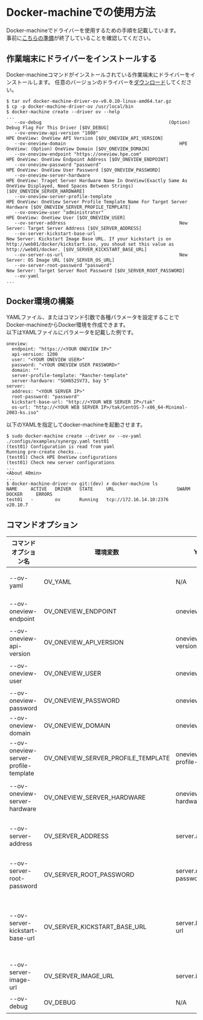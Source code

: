 # Docker-machineでの使用方法
Docker-machineでドライバーを使用するための手順を記載しています。  
事前に[こちらの準備](../setup.md)が終了していることを確認してください。

## 作業端末にドライバーをインストールする
Docker-machineコマンドがインストールされている作業端末にドライバーをインストールします。
任意のバージョンのドライバーを[ダウンロード](https://github.com/HPE-Japan-Presales/docker-machine-ov/releases)してください。

```
$ tar xvf docker-machine-driver-ov-v0.0.10-linux-amd64.tar.gz
$ cp -p docker-machine-driver-ov /usr/local/bin
$ docker-machine create --driver ov --help
...
   --ov-debug												(Option) Debug Flag For This Driver [$OV_DEBUG]
   --ov-oneview-api-version "1800"									HPE OneView: OneView API Version [$OV_ONEVIEW_API_VERSION]
   --ov-oneview-domain 											HPE OneView: (Option) OneView Domain [$OV_ONEVIEW_DOMAIN]
   --ov-oneview-endpoint "https://oneview.hpe.com"							HPE OneView: OneView Endpoint Address [$OV_ONEVIEW_ENDPOINT]
   --ov-oneview-password "password"									HPE OneView: OneView User Password [$OV_ONEVIEW_PASSWORD]
   --ov-oneview-server-hardware 									HPE OneView: Traget Server Hardware Name In OneView(Exactly Same As OneView Displayed, Need Spaces Between Strings) [$OV_ONEVIEW_SERVER_HARDWARE]
   --ov-oneview-server-profile-template 								HPE OneView: OneView Server Profile Template Name For Target Server Hardware [$OV_ONEVIEW_SERVER_PROFILE_TEMPLATE]
   --ov-oneview-user "administrator"									HPE OneView: OneView User [$OV_ONEVIEW_USER]
   --ov-server-address 											New Server: Target Server Address [$OV_SERVER_ADDRESS]
   --ov-server-kickstart-base-url 									New Server: Kickstart Image Base URL. If your kickstart is on http://web01/docker/kickstart.iso, you shoud set this value as http://web01/docker. [$OV_SERVER_KICKSTART_BASE_URL]
   --ov-server-os-url 											New Server: OS Image URL [$OV_SERVER_OS_URL]
   --ov-server-root-password "password"									New Server: Target Server Root Password [$OV_SERVER_ROOT_PASSWORD]
   --ov-yaml 	
...
```

## Docker環境の構築
YAMLファイル、またはコマンド引数で各種パラメータを設定することでDocker-machineからDocker環境を作成できます。  
以下はYAMLファイルにパラメータを記載した例です。

```
oneview:
  endpoint: "https://<YOUR ONEVIEW IP>"
  api-version: 1200
  user: "<YOUR ONEVIEW USER>"
  password: "<YOUR ONEVIEW USER PASSWORD>"
  domain: ""
  server-profile-template: "Rancher-template"
  server-hardware: "SGH652SV73, bay 5"
server:
  address: "<YOUR SERVER IP>"
  root-password: "password"
  kickstart-base-url: "http://<YOUR WEB SERVER IP>/tak"
  os-url: "http://<YOUR WEB SERVER IP>/tak/CentOS-7-x86_64-Minimal-2003-ks.iso"
```

以下のYAMLを指定してdocker-machineを起動させます。

```
$ sudo docker-machine create --driver ov --ov-yaml ./configs/examples/synergy.yaml test01
(test01) Configuration is read from yaml
Running pre-create checks...
(test01) Check HPE OneView configurations
(test01) Check new server configurations
...
<About 40min>
...
$ docker-machine-driver-ov git:(dev) ✗ docker-machine ls                                                                 
NAME     ACTIVE   DRIVER   STATE     URL                       SWARM   DOCKER     ERRORS
test01   -        ov       Running   tcp://172.16.14.10:2376           v20.10.7                                                              

```

## コマンドオプション
| コマンドオプション名 | 環境変数 | YAML | 型 | デフォルト値 | 説明 |
| ------------- | ------------- | ------------- | ------------- | ------------- | ------------- |
| --ov-yaml  | OV\_YAML  | N/A  | string  | None  | YAMLファイルのパスを指定します。YAMLファイルを指定した場合はその他のオプションは必要ありません。  |
| --ov-oneview-endpoint  | OV\_ONEVIEW\_ENDPOINT  | oneview.endpoint  | string  |None  | HPE OneViewのエンドポイントを指定します。</br> (例 http://oneview.hpe.com) |
| --ov-oneview-api-version  | OV\_ONEVIEW\_API\_VERSION  | oneview.api-version  | int  | 1800  | HPE OneView APIバージョンを指定してます。  |
| --ov-oneview-user  | OV\_ONEVIEW\_USER  |  oneview.user   | string  |  administrator  | HPE OneViewのユーザー名を指定します。ユーザーはインフラ管理者以上の権限を持っている必要があります。  |
| --ov-oneview-password  | OV\_ONEVIEW\_PASSWORD  | oneview.password  | string  |  password | HPE OneViewのユーザーパスワードを指定します。  |
| --ov-oneview-domain  | OV\_ONEVIEW\_DOMAIN  | oneview.domain  | string  | None  | (オプション) HPE OneViewドメイン名を指定します。  |
| --ov-oneview-server-profile-template  | OV\_ONEVIEW\_SERVER\_PROFILE\_TEMPLATE  | oneview.server-profile-template  | string  | None  | HPE OneView上に作成されたサーバープロファイルテンプレート名を指定します。このテンプレートはサーバー作成の際に使用されます。  |
| --ov-oneview-server-hardware  | OV\_ONEVIEW\_SERVER\_HARDWARE  | oneview.server-hardware  | string  | None  | HPE OneView上に登録されたサーバーハードウェア名を指定します。このサーバーは実際にDocker/Rancher k8sが作成される対象のサーバーとなります。  |
| --ov-server-address  | OV\_SERVER\_ADDRESS  | server.address  | string   | None  | 作成するサーバーのIPアドレスを指定します。IPアドレスは事前準備したキックスタートファイル内に定義されたIPアドレスです。 |
| --ov-server-root-password | OV\_SERVER\_ROOT\_PASSWORD  | server.root-password  | string   | password  | 作成するサーバーのRootパスワードを指定します。Rootパスワードは事前準備したキックスタートファイル内に定義されたRootパスワードです。  |
| --ov-server-kickstart-base-url  | OV\_SERVER\_KICKSTART\_BASE\_URL  | server.kickstart-url  | string   | None  | キックスターファイルイメージのベースURLを指定します。<br>(例: もしhttp://web-server/rancher/172.16.1.10.isoというURLにキックスタートファイルがある場合、http://web-server/rancherを指定してください。)  |
| --ov-server-image-url  | OV\_SERVER\_IMAGE\_URL  | server.image-url  | string   | None  | OSイメージのURLを指定します。</br>(例：http://webserver/rancher/centos7.iso) |
| --ov-debug  | OV\_DEBUG  | N/A  | string  | None  | (オプション)デバッグの際に指定してください。  |
